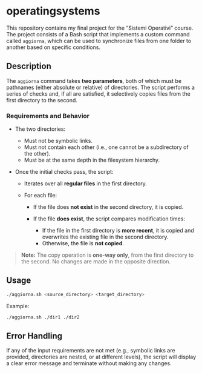# operatingsystems

This repository contains my final project for the “Sistemi Operativi” course. The project consists of a Bash script that implements a custom command called `aggiorna`, which can be used to synchronize files from one folder to another based on specific conditions.

## Description

The `aggiorna` command takes **two parameters**, both of which must be pathnames (either absolute or relative) of directories. The script performs a series of checks and, if all are satisfied, it selectively copies files from the first directory to the second.

### Requirements and Behavior

* The two directories:

  * Must not be symbolic links.
  * Must not contain each other (i.e., one cannot be a subdirectory of the other).
  * Must be at the same depth in the filesystem hierarchy.

* Once the initial checks pass, the script:

  * Iterates over all **regular files** in the first directory.
  * For each file:

    * If the file does **not exist** in the second directory, it is copied.
    * If the file **does exist**, the script compares modification times:

      * If the file in the first directory is **more recent**, it is copied and overwrites the existing file in the second directory.
      * Otherwise, the file is **not copied**.

> **Note:** The copy operation is **one-way only**, from the first directory to the second. No changes are made in the opposite direction.

## Usage

```bash
./aggiorna.sh <source_directory> <target_directory>
```

Example:

```bash
./aggiorna.sh ./dir1 ./dir2
```

## Error Handling

If any of the input requirements are not met (e.g., symbolic links are provided, directories are nested, or at different levels), the script will display a clear error message and terminate without making any changes.

